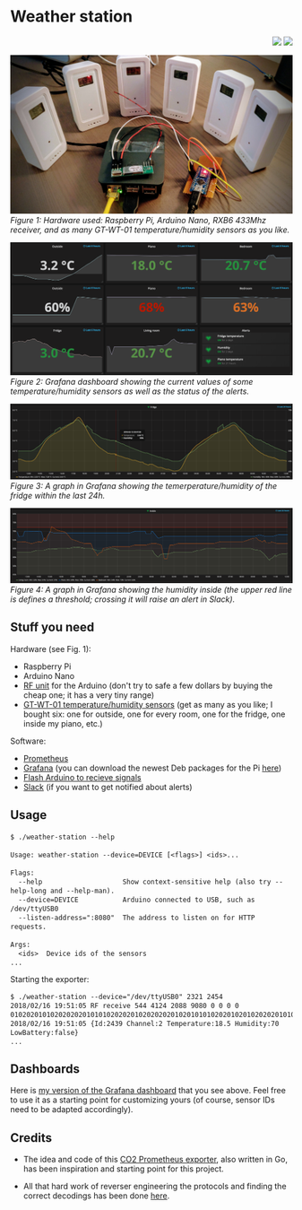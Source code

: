 # Weather station

<p align="right">
  <a href="https://goreportcard.com/report/github.com/jckuester/weather-station">
  <img src="https://goreportcard.com/badge/github.com/cloudetc/awsweeper" /></a>
  <a href="https://godoc.org/github.com/jckuester/weather-station">
  <img src="https://godoc.org/github.com/cloudetc/awsweeper?status.svg" /></a>
</p>

<p>
 <img src="img/hardware.jpg" alt="Hardware used for the weather station">
 <em>Figure 1: Hardware used: Raspberry Pi, Arduino Nano, RXB6 433Mhz receiver,
 and as many GT-WT-01 temperature/humidity sensors as you like.</em>
</p>

<p>
 <img src="img/gauges.png" alt="Grafana dashboard">
 <em>Figure 2: Grafana dashboard showing the current values of some temperature/humidity sensors as well as the status of the alerts.</em>
</p>

<p>
 <img src="img/fridge.png" alt="Temerperature/humidity of the fridge within the last 24h">
 <em>Figure 3: A graph in Grafana showing the temerperature/humidity of the fridge within the last 24h.</em>
</p>

<p>
 <img src="img/humidity.png" alt="Humidity (24h)">
 <em>Figure 4: A graph in Grafana showing the humidity inside (the upper red line is defines a threshold;
 crossing it will raise an alert in Slack).</em>
</p>

## Stuff you need

Hardware (see Fig. 1):

* Raspberry Pi
* Arduino Nano
* [RF unit](https://www.amazon.de/gp/product/B06XHJMC82/ref=oh_aui_detailpage_o00_s00?ie=UTF8&psc=1) for the Arduino
 (don't try to safe a few dollars by buying the cheap one; it has a very tiny range)
* [GT-WT-01 temperature/humidity sensors](https://www.ebay.com/itm/361435018543)
(get as many as you like; I bought six: one for outside, one for every room, one for the fridge, one inside my piano, etc.)

Software:
* [Prometheus](https://prometheus.io/)
* [Grafana](https://grafana.com/) (you can download the newest Deb packages for the Pi [here](https://github.com/fg2it/grafana-on-raspberry/releases))
* [Flash Arduino to recieve signals](https://github.com/pimatic/homeduino#flashing)
* [Slack](https://slack.com/) (if you want to get notified about alerts)

## Usage

```
$ ./weather-station --help
  
Usage: weather-station --device=DEVICE [<flags>] <ids>...
  
Flags:
  --help                    Show context-sensitive help (also try --help-long and --help-man).
  --device=DEVICE           Arduino connected to USB, such as /dev/ttyUSB0
  --listen-address=":8080"  The address to listen on for HTTP requests.
  
Args:
  <ids>  Device ids of the sensors
...
```

Starting the exporter:

```
$ ./weather-station --device="/dev/ttyUSB0" 2321 2454
2018/02/16 19:51:05 RF receive 544 4124 2088 9080 0 0 0 0 0102020101020202020101010202020102020202010201010102020102010202020101020103
2018/02/16 19:51:05 {Id:2439 Channel:2 Temperature:18.5 Humidity:70 LowBattery:false}
...
```

## Dashboards

Here is [my version of the Grafana dashboard](./grafana-dashboard.json) that you see above. Feel free to use
 it as a starting point for customizing yours (of course, sensor IDs need to be adapted accordingly).

## Credits

* The idea and code of this [CO2 Prometheus exporter](https://github.com/larsp/co2monitor), also written in Go,
has been inspiration and starting point for this project.

* All that hard work of reverser engineering the protocols and finding the correct decodings has been
done [here](https://github.com/pimatic/rfcontroljs).
